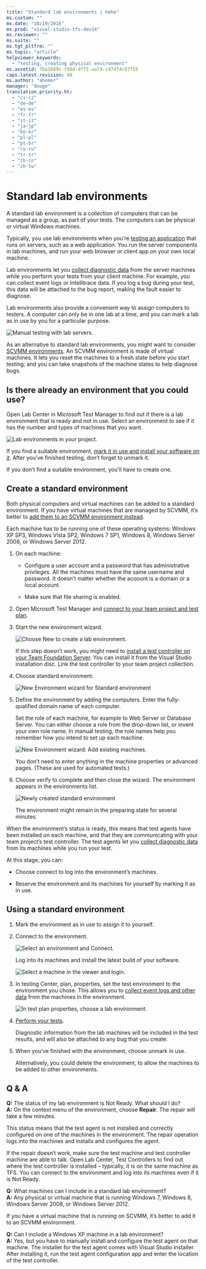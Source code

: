 ```yaml
---
title: "Standard lab environments | hehe"
ms.custom: ""
ms.date: "10/19/2016"
ms.prod: "visual-studio-tfs-dev14"
ms.reviewer: ""
ms.suite: ""
ms.tgt_pltfrm: ""
ms.topic: "article"
helpviewer_keywords: 
  - "testing, creating physical environment"
ms.assetid: 7ba1b89c-f98d-4ff5-aa74-c47df4c97f55
caps.latest.revision: 40
ms.author: "ahomer"
manager: "douge"
translation.priority.ht: 
  - "cs-cz"
  - "de-de"
  - "es-es"
  - "fr-fr"
  - "it-it"
  - "ja-jp"
  - "ko-kr"
  - "pl-pl"
  - "pt-br"
  - "ru-ru"
  - "tr-tr"
  - "zh-cn"
  - "zh-tw"
---
```

# Standard lab environments
A standard lab environment is a collection of computers that can be managed as a group, as part of your tests. The computers can be physical or virtual Windows machines.  
  
 Typically, you use lab environments when you’re [testing an application](../test/test-apps-early-and-often.md) that runs on servers, such as a web application. You run the server components in lab machines, and run your web browser or client app on your own local machine.  
  
 Lab environments let you [collect diagnostic data](../test/collect-more-diagnostic-data-in-manual-tests.md) from the server machines while you perform your tests from your client machine. For example, you can collect event logs or Intellitrace data. If you log a bug during your test, this data will be attached to the bug report, making the fault easier to diagnose.  
  
 Lab environments also provide a convenient way to assign computers to testers. A computer can only be in one lab at a time, and you can mark a lab as in use by you for a particular purpose.  
  
 ![Manual testing with lab servers.](../test/media/almt_ws81.png "ALMT_ws81")  
  
 As an alternative to standard lab environments, you might want to consider [SCVMM environments](../test/scvmm--virtual--environments.md). An SCVMM environment is made of virtual machines. It lets you reset the machines to a fresh state before you start testing; and you can take snapshots of the machine states to help diagnose bugs.  
  
## Is there already an environment that you could use?  
 Open Lab Center in Microsoft Test Manager to find out if there is a lab environment that is ready and not in use.  Select an environment to see if it has the number and types of machines that you want.  
  
 ![Lab environments in your project.](../test/media/lm_envwiz_startnco.png "LM_EnvWiz_StartNCO")  
  
 If you find a suitable environment, [mark it in use and install your software on it](#use). After you’ve finished testing, don’t forget to unmark it.  
  
 If you don’t find a suitable environment, you’ll have to create one.  
  
##  <a name="standard"></a> Create a standard environment  
 Both physical computers and virtual machines can be added to a standard environment. If you have virtual machines that are managed by SCVMM, it’s better to [add them to an SCVMM environment instead](../test/scvmm--virtual--environments.md).  
  
 Each machine has to be running one of these operating systems: Windows XP SP3, Windows Vista SP2, Windows 7 SP1, Windows 8, Windows Server 2008, or Windows Server 2012.  
  
1.  On each machine:  
  
    -   Configure a user account and a password that has administrative privileges. All the machines must have the same username and password. It doesn’t matter whether the acoount is a domain or a local account.  
  
    -   Make sure that file sharing is enabled.  
  
2.  Open Microsoft Test Manager and [connect to your team project and test plan](../test/connect-microsoft-test-manager-to-your-team-project-and-test-plan.md).  
  
3.  Start the new environment wizard.  
  
     ![Choose New to create a lab environment.](../test/media/almt_ws97labenvnew.png "ALMT_ws97labEnvNew")  
  
     If this step doesn’t work, you might need to [install a test controller on your Team Foundation Server](../test/setting-up-test-controllers-in-lab-environments.md). You can install it from the Visual Studio installation disc. Link the test controller to your team project collection.  
  
4.  Choose standard environment.  
  
     ![New Environment wizard for Standard environment](../test/media/lm_stdenv1names.png "LM_StdEnv1Names")  
  
5.  Define the environment by adding the computers. Enter the fully-qualified domain name of each computer.  
  
     Set the role of each machine, for example to Web Server or Database Server. You can either choose a role from the drop-down list, or invent your own role name. In manual testing, the role names help you remember how you intend to set up each machine.  
  
     ![New Environment wizard: Add existing machines.](../test/media/lm_stdenv2machines.png "LM_StdEnv2Machines")  
  
     You don’t need to enter anything in the machine properties or advanced pages. (These are used for automated tests.)  
  
6.  Choose verify to complete and then close the wizard. The environment appears in the environments list.  
  
     ![Newly created standard environment](../test/media/almp2_t_labstdlistnew1.png "ALMP2_T_labStdListNew1")  
  
     The environment might remain in the preparing state for several minutes.  
  
 When the environment’s status is ready, this means that test agents have been installed on each machine, and that they are communicating with your team project’s test controller. The test agents let you [collect diagnostic data](../test/collect-more-diagnostic-data-in-manual-tests.md) from its machines while you run your test.  
  
 At this stage, you can:  
  
-   Choose connect to log into the environment’s machines.  
  
-   Reserve the environment and its machines for yourself by marking it as in use.  
  
##  <a name="use"></a> Using a standard environment  
  
1.  Mark the environment as in use to assign it to yourself.  
  
2.  Connect to the environment.  
  
     ![Select an environment and Connect.](../test/media/almt_ws912connectenv.png "ALMT_ws912connectEnv")  
  
     Log into its machines and install the latest build of your software.  
  
     ![Select a machine in the viewer and login.](../test/media/almt_ws913connectedenv.png "ALMT_ws913connectedEnv")  
  
3.  In testing Center, plan, properties, set the test environment to the environment you chose. This allows you to [collect event logs and other data](../test/collect-more-diagnostic-data-in-manual-tests.md) from the machines in the environment.  
  
     ![In test plan properties, choose a lab environment.](../test/media/almt_ws91chooseenv.png "ALMT_ws91chooseEnv")  
  
4.  [Perform your tests](../test/run-manual-tests-with-microsoft-test-manager.md).  
  
     Diagnostic information from the lab machines will be included in the test results, and will also be attached to any bug that you create.  
  
5.  When you’ve finished with the environment, choose unmark in use.  
  
     Alternatively, you could delete the environment, to allow the machines to be added to other environments.  
  
##  <a name="using"></a> Q & A  
 **Q:** The status of my lab environment is Not Ready. What should I do?  
 **A:** On the context menu of the environment, choose **Repair**. The repair will take a few minutes.  
  
 This status means that the test agent is not installed and correctly configured on one of the machines in the environment. The repair operation logs into the machines and installs and configures the agent.  
  
 If the repair doesn’t work, make sure the test machine and test controller machine are able to talk. Open Lab Center, Test Controllers to find out where the test controller is installed – typically, it is on the same machine as TFS. You can connect to the environment and log into its machines even if it is Not Ready.  
  
 **Q:** What machines can I include in a standard lab environment?  
 **A:** Any physical or virtual machine that is running Windows 7, Windows 8, Windows Server 2008, or Windows Server 2012.  
  
 If you have a virtual machine that is running on SCVMM, it’s better to add it to an SCVMM environment.  
  
 **Q:** Can I include a Windows XP machine in a lab environment?  
 **A:** Yes, but you have to manually install and configure the test agent on that machine. The installer for the test agent comes with Visual Studio installer. After installing it, run the test agent configuration app and enter the location of the test controller.